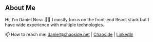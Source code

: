 ## About Me

Hi, I'm Daniel Nora. 🖐🏻 I mostly focus on the front-end React stack but I have wide experience with multiple technologies.

📫 How to reach me: daniel@chaoside.net | [Chaoside](https://chaoside.net) | [LinkedIn](https://linkedin.com/in/daniel-nora)
